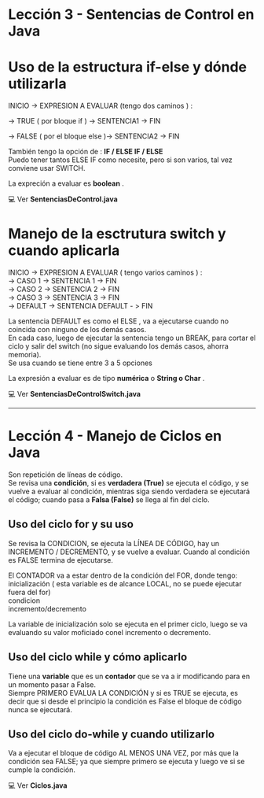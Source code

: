 # Lección 3 - Sentencias de Control en Java

# Uso de la estructura if-else y dónde utilizarla


INICIO -> EXPRESION A EVALUAR (tengo dos caminos ) : <br>

-> TRUE ( por bloque if ) -> SENTENCIA1 -> FIN <br>

-> FALSE ( por el bloque else )-> SENTENCIA2 -> FIN <br>

También tengo la opción de : **IF / ELSE IF / ELSE** <br>
Puedo tener tantos ELSE IF como necesite, pero si son varios, tal vez conviene usar SWITCH. <br>

La expreción a evaluar es **boolean** . <br>

:computer:   Ver **SentenciasDeControl.java** <br>


# Manejo de la esctrutura switch y cuando aplicarla

INICIO -> EXPRESION A EVALUAR ( tengo varios caminos ) : <br>
-> CASO 1 -> SENTENCIA 1 -> FIN <br>
-> CASO 2 -> SENTENCIA 2 -> FIN <br>
-> CASO 3 -> SENTENCIA 3 -> FIN <br>
-> DEFAULT -> SENTENCIA DEFAULT - > FIN <br>

La sentencia DEFAULT es como el ELSE , va a ejecutarse cuando no coincida con ninguno de los demás casos. <br>
En cada caso, luego de ejecutar la sentencia tengo un BREAK, para cortar el ciclo y salir del switch (no sigue evaluando los demás casos, ahorra memoria). <br>
Se usa cuando se tiene entre 3 a 5 opciones <br>

La expresión a evaluar es de tipo **numérica** o **String o Char** . <br>


:computer:   Ver **SentenciasDeControlSwitch.java** <br>


---

# Lección 4 - Manejo de Ciclos en Java

Son repetición de líneas de código. <br>
Se revisa una **condición**, si es **verdadera (True)** se ejecuta el código, y se vuelve a evaluar al condición, mientras siga siendo verdadera se ejecutará el código; cuando pasa a **Falsa (False)** se llega al fin del ciclo.<br>

## Uso del ciclo for y su uso

Se revisa la CONDICION, se ejecuta la LÍNEA DE CÓDIGO, hay un INCREMENTO / DECREMENTO, y se vuelve a evaluar. Cuando al condición es FALSE termina de ejecutarse. <br>

El CONTADOR va a estar dentro de la condición del FOR, donde tengo: <br>
inicialización ( esta variable es de alcance LOCAL, no se puede ejecutar fuera del for) <br>
condicion <br>
incremento/decremento <br>

La variable de inicialización solo se ejecuta en el primer ciclo, luego se va evaluando su valor moficiado conel incremento o decremento. <br>

## Uso del ciclo while y cómo aplicarlo

Tiene una **variable** que es un **contador** que se va a ir modificando para en un momento pasar a False. <br>
Siempre PRIMERO EVALUA LA CONDICIÓN  y si es TRUE se ejecuta, es decir que si desde el principio la condición es False el bloque de código nunca se ejecutará. <br>

## Uso del ciclo do-while y cuando utilizarlo

Va a ejecutar el bloque de código AL MENOS UNA VEZ, por más que la condición sea FALSE; ya que siempre primero se ejecuta y luego ve si se cumple la condición. <br>

:computer:   Ver **Ciclos.java** <br>

